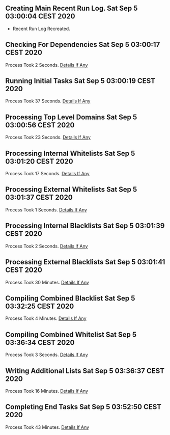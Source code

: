 ## Creating Main Recent Run Log. Sat Sep  5 03:00:04 CEST 2020
* Recent Run Log Recreated.
##    Checking For Dependencies Sat Sep  5 03:00:17 CEST 2020
Process Took 2 Seconds.
[Details If Any](https://github.com/bast69/piholeparser/blob/master/RecentRunLogs/TopLevelScripts/05-Checking-For-Dependencies.md)

##    Running Initial Tasks Sat Sep  5 03:00:19 CEST 2020
Process Took 37 Seconds.
[Details If Any](https://github.com/bast69/piholeparser/blob/master/RecentRunLogs/TopLevelScripts/10-Running-Initial-Tasks.md)

##    Processing Top Level Domains Sat Sep  5 03:00:56 CEST 2020
Process Took 23 Seconds.
[Details If Any](https://github.com/bast69/piholeparser/blob/master/RecentRunLogs/TopLevelScripts/15-Processing-Top-Level-Domains.md)

##    Processing Internal Whitelists Sat Sep  5 03:01:20 CEST 2020
Process Took 17 Seconds.
[Details If Any](https://github.com/bast69/piholeparser/blob/master/RecentRunLogs/TopLevelScripts/25-Processing-Internal-Whitelists.md)

##    Processing External Whitelists Sat Sep  5 03:01:37 CEST 2020
Process Took 1 Seconds.
[Details If Any](https://github.com/bast69/piholeparser/blob/master/RecentRunLogs/TopLevelScripts/26-Processing-External-Whitelists.md)

##    Processing Internal Blacklists Sat Sep  5 03:01:39 CEST 2020
Process Took 2 Seconds.
[Details If Any](https://github.com/bast69/piholeparser/blob/master/RecentRunLogs/TopLevelScripts/29-Processing-Internal-Blacklists.md)

##    Processing External Blacklists Sat Sep  5 03:01:41 CEST 2020
Process Took 30 Minutes.
[Details If Any](https://github.com/bast69/piholeparser/blob/master/RecentRunLogs/TopLevelScripts/30-Processing-External-Blacklists.md)

##    Compiling Combined Blacklist Sat Sep  5 03:32:25 CEST 2020
Process Took 4 Minutes.
[Details If Any](https://github.com/bast69/piholeparser/blob/master/RecentRunLogs/TopLevelScripts/40-Compiling-Combined-Blacklist.md)

##    Compiling Combined Whitelist Sat Sep  5 03:36:34 CEST 2020
Process Took 3 Seconds.
[Details If Any](https://github.com/bast69/piholeparser/blob/master/RecentRunLogs/TopLevelScripts/45-Compiling-Combined-Whitelist.md)

##    Writing Additional Lists Sat Sep  5 03:36:37 CEST 2020
Process Took 16 Minutes.
[Details If Any](https://github.com/bast69/piholeparser/blob/master/RecentRunLogs/TopLevelScripts/60-Writing-Additional-Lists.md)

##    Completing End Tasks Sat Sep  5 03:52:50 CEST 2020
Process Took 43 Minutes.
[Details If Any](https://github.com/bast69/piholeparser/blob/master/RecentRunLogs/TopLevelScripts/90-Completing-End-Tasks.md)

